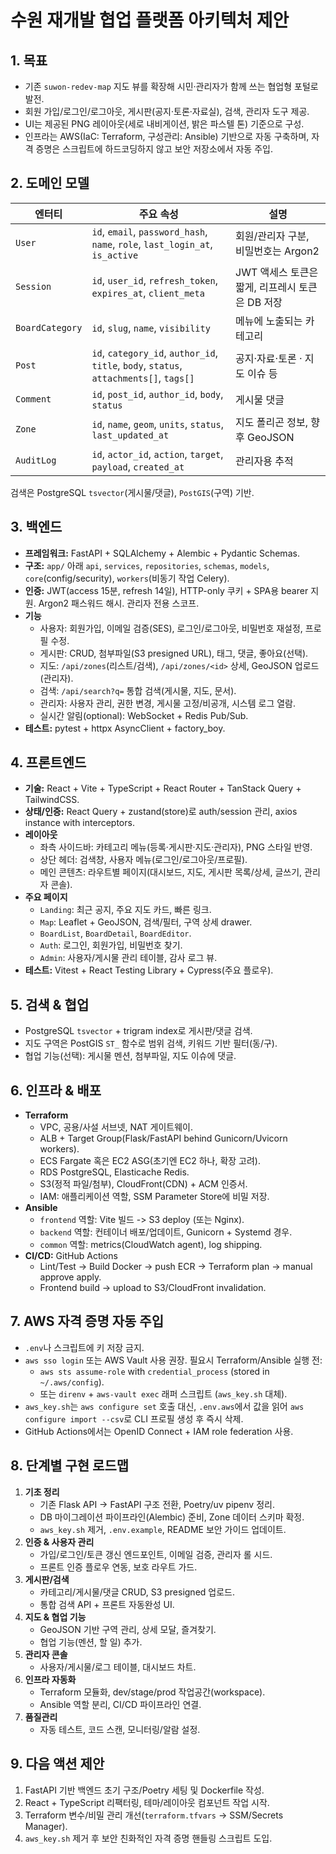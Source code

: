 # 수원 재개발 협업 플랫폼 아키텍처 제안

## 1. 목표
- 기존 `suwon-redev-map` 지도 뷰를 확장해 시민·관리자가 함께 쓰는 협업형 포털로 발전.
- 회원 가입/로그인/로그아웃, 게시판(공지·토론·자료실), 검색, 관리자 도구 제공.
- UI는 제공된 PNG 레이아웃(세로 내비게이션, 밝은 파스텔 톤) 기준으로 구성.
- 인프라는 AWS(IaC: Terraform, 구성관리: Ansible) 기반으로 자동 구축하며, 자격 증명은 스크립트에 하드코딩하지 않고 보안 저장소에서 자동 주입.

## 2. 도메인 모델
| 엔터티 | 주요 속성 | 설명 |
| --- | --- | --- |
| `User` | `id`, `email`, `password_hash`, `name`, `role`, `last_login_at`, `is_active` | 회원/관리자 구분, 비밀번호는 Argon2 |
| `Session` | `id`, `user_id`, `refresh_token`, `expires_at`, `client_meta` | JWT 액세스 토큰은 짧게, 리프레시 토큰은 DB 저장 |
| `BoardCategory` | `id`, `slug`, `name`, `visibility` | 메뉴에 노출되는 카테고리 |
| `Post` | `id`, `category_id`, `author_id`, `title`, `body`, `status`, `attachments[]`, `tags[]` | 공지·자료·토론 · 지도 이슈 등 |
| `Comment` | `id`, `post_id`, `author_id`, `body`, `status` | 게시물 댓글 |
| `Zone` | `id`, `name`, `geom`, `units`, `status`, `last_updated_at` | 지도 폴리곤 정보, 향후 GeoJSON |
| `AuditLog` | `id`, `actor_id`, `action`, `target`, `payload`, `created_at` | 관리자용 추적 |

검색은 PostgreSQL `tsvector`(게시물/댓글), `PostGIS`(구역) 기반.

## 3. 백엔드
- **프레임워크:** FastAPI + SQLAlchemy + Alembic + Pydantic Schemas.
- **구조:** `app/` 아래 `api`, `services`, `repositories`, `schemas`, `models`, `core`(config/security), `workers`(비동기 작업 Celery).
- **인증:** JWT(access 15분, refresh 14일), HTTP-only 쿠키 + SPA용 bearer 지원. Argon2 패스워드 해시. 관리자 전용 스코프.
- **기능**
  - 사용자: 회원가입, 이메일 검증(SES), 로그인/로그아웃, 비밀번호 재설정, 프로필 수정.
  - 게시판: CRUD, 첨부파일(S3 presigned URL), 태그, 댓글, 좋아요(선택).
  - 지도: `/api/zones`(리스트/검색), `/api/zones/<id>` 상세, GeoJSON 업로드(관리자).
  - 검색: `/api/search?q=` 통합 검색(게시물, 지도, 문서).
  - 관리자: 사용자 관리, 권한 변경, 게시물 고정/비공개, 시스템 로그 열람.
  - 실시간 알림(optional): WebSocket + Redis Pub/Sub.
- **테스트:** pytest + httpx AsyncClient + factory_boy.

## 4. 프론트엔드
- **기술:** React + Vite + TypeScript + React Router + TanStack Query + TailwindCSS.
- **상태/인증:** React Query + zustand(store)로 auth/session 관리, axios instance with interceptors.
- **레이아웃**
  - 좌측 사이드바: 카테고리 메뉴(등록·게시판·지도·관리자), PNG 스타일 반영.
  - 상단 헤더: 검색창, 사용자 메뉴(로그인/로그아웃/프로필).
  - 메인 콘텐츠: 라우트별 페이지(대시보드, 지도, 게시판 목록/상세, 글쓰기, 관리자 콘솔).
- **주요 페이지**
  - `Landing`: 최근 공지, 주요 지도 카드, 빠른 링크.
  - `Map`: Leaflet + GeoJSON, 검색/필터, 구역 상세 drawer.
  - `BoardList`, `BoardDetail`, `BoardEditor`.
  - `Auth`: 로그인, 회원가입, 비밀번호 찾기.
  - `Admin`: 사용자/게시물 관리 테이블, 감사 로그 뷰.
- **테스트:** Vitest + React Testing Library + Cypress(주요 플로우).

## 5. 검색 & 협업
- PostgreSQL `tsvector` + trigram index로 게시판/댓글 검색.
- 지도 구역은 PostGIS `ST_` 함수로 범위 검색, 키워드 기반 필터(동/구).
- 협업 기능(선택): 게시물 멘션, 첨부파일, 지도 이슈에 댓글.

## 6. 인프라 & 배포
- **Terraform**
  - VPC, 공용/사설 서브넷, NAT 게이트웨이.
  - ALB + Target Group(Flask/FastAPI behind Gunicorn/Uvicorn workers).
  - ECS Fargate 혹은 EC2 ASG(초기엔 EC2 하나, 확장 고려).
  - RDS PostgreSQL, Elasticache Redis.
  - S3(정적 파일/첨부), CloudFront(CDN) + ACM 인증서.
  - IAM: 애플리케이션 역할, SSM Parameter Store에 비밀 저장.
- **Ansible**
  - `frontend` 역할: Vite 빌드 -> S3 deploy (또는 Nginx).
  - `backend` 역할: 컨테이너 배포/업데이트, Gunicorn + Systemd 경우.
  - `common` 역할: metrics(CloudWatch agent), log shipping.
- **CI/CD:** GitHub Actions
  - Lint/Test -> Build Docker -> push ECR -> Terraform plan -> manual approve apply.
  - Frontend build -> upload to S3/CloudFront invalidation.

## 7. AWS 자격 증명 자동 주입
- `.env`나 스크립트에 키 저장 금지.
- `aws sso login` 또는 AWS Vault 사용 권장. 필요시 Terraform/Ansible 실행 전:
  - `aws sts assume-role` with `credential_process` (stored in `~/.aws/config`).
  - 또는 `direnv` + `aws-vault exec` 래퍼 스크립트 (`aws_key.sh` 대체).
- `aws_key.sh`는 `aws configure set` 호출 대신, `.env.aws`에서 값을 읽어 `aws configure import --csv`로 CLI 프로필 생성 후 즉시 삭제.
- GitHub Actions에서는 OpenID Connect + IAM role federation 사용.

## 8. 단계별 구현 로드맵
1. **기초 정리**
   - 기존 Flask API → FastAPI 구조 전환, Poetry/uv pipenv 정리.
   - DB 마이그레이션 파이프라인(Alembic) 준비, Zone 데이터 스키마 확정.
   - `aws_key.sh` 제거, `.env.example`, README 보안 가이드 업데이트.
2. **인증 & 사용자 관리**
   - 가입/로그인/토큰 갱신 엔드포인트, 이메일 검증, 관리자 롤 시드.
   - 프론트 인증 플로우 연동, 보호 라우트 가드.
3. **게시판/검색**
   - 카테고리/게시물/댓글 CRUD, S3 presigned 업로드.
   - 통합 검색 API + 프론트 자동완성 UI.
4. **지도 & 협업 기능**
   - GeoJSON 기반 구역 관리, 상세 모달, 즐겨찾기.
   - 협업 기능(멘션, 할 일) 추가.
5. **관리자 콘솔**
   - 사용자/게시물/로그 테이블, 대시보드 차트.
6. **인프라 자동화**
   - Terraform 모듈화, dev/stage/prod 작업공간(workspace).
   - Ansible 역할 분리, CI/CD 파이프라인 연결.
7. **품질관리**
   - 자동 테스트, 코드 스캔, 모니터링/알람 설정.

## 9. 다음 액션 제안
1. FastAPI 기반 백엔드 초기 구조/Poetry 세팅 및 Dockerfile 작성.
2. React + TypeScript 리팩터링, 테마/레이아웃 컴포넌트 작업 시작.
3. Terraform 변수/비밀 관리 개선(`terraform.tfvars` → SSM/Secrets Manager).
4. `aws_key.sh` 제거 후 보안 친화적인 자격 증명 핸들링 스크립트 도입.
